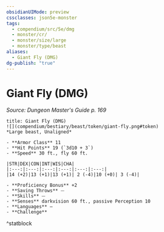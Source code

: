 ```yaml
---
obsidianUIMode: preview
cssclasses: json5e-monster
tags:
  - compendium/src/5e/dmg
  - monster/cr/
  - monster/size/large
  - monster/type/beast
aliases:
  - Giant Fly (DMG)
dg-publish: "true"
---
```

# Giant Fly (DMG)
*Source: Dungeon Master's Guide p. 169*  

```ad-statblock
title: Giant Fly (DMG)
![](compendium/bestiary/beast/token/giant-fly.png#token)
*Large beast, Unaligned*

- **Armor Class** 11 
- **Hit Points** 19 (`3d10 + 3`)
- **Speed** 30 ft., fly 60 ft.

|STR|DEX|CON|INT|WIS|CHA|
|:---:|:---:|:---:|:---:|:---:|:---:|
|14 (+2)|13 (+1)|13 (+1)| 2 (-4)|10 (+0)| 3 (-4)|

- **Proficiency Bonus** +2
- **Saving Throws** ⏤
- **Skills** ⏤
- **Senses** darkvision 60 ft., passive Perception 10
- **Languages** —
- **Challenge** 
```
^statblock